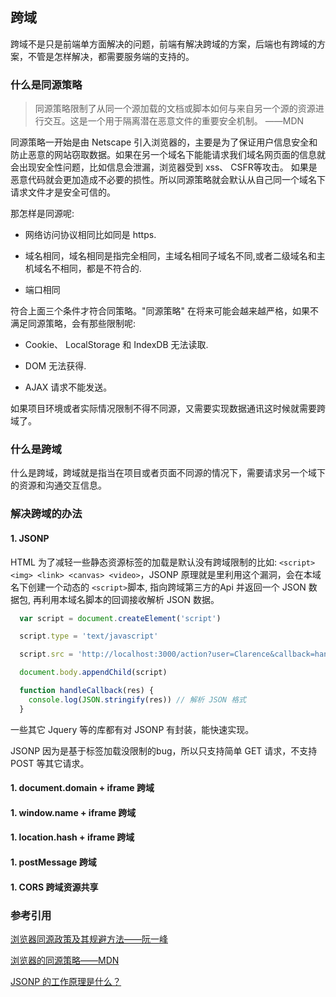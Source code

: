 ## 跨域

跨域不是只是前端单方面解决的问题，前端有解决跨域的方案，后端也有跨域的方案，不管是怎样解决，都需要服务端的支持的。


### 什么是同源策略

> 同源策略限制了从同一个源加载的文档或脚本如何与来自另一个源的资源进行交互。这是一个用于隔离潜在恶意文件的重要安全机制。 ——MDN

同源策略一开始是由 Netscape 引入浏览器的，主要是为了保证用户信息安全和防止恶意的网站窃取数据。如果在另一个域名下能能请求我们域名网页面的信息就会出现安全性问题，比如信息会泄漏，浏览器受到 xss、 CSFR等攻击。 如果是恶意代码就会更加造成不必要的损性。所以同源策略就会默认从自己同一个域名下请求文件才是安全可信的。


那怎样是同源呢:

- 网络访问协议相同比如同是 https.

- 域名相同，域名相同是指完全相同，主域名相同子域名不同,或者二级域名和主机域名不相同，都是不符合的.

- 端口相同

符合上面三个条件才符合同策略。"同源策略" 在将来可能会越来越严格，如果不满足同源策略，会有那些限制呢:

- Cookie、 LocalStorage 和 IndexDB 无法读取.

- DOM 无法获得.

- AJAX 请求不能发送。


如果项目环境或者实际情况限制不得不同源，又需要实现数据通讯这时候就需要跨域了。

### 什么是跨域

什么是跨域，跨域就是指当在项目或者页面不同源的情况下，需要请求另一个域下的资源和沟通交互信息。

### 解决跨域的办法

#### 1. JSONP

HTML 为了减轻一些静态资源标签的加载是默认没有跨域限制的比如: `<script> <img> <link> <canvas> <video>`，JSONP 原理就是里利用这个漏洞，会在本域名下创建一个动态的 `<script>`脚本, 指向跨域第三方的Api 并返回一个 JSON 数据包, 再利用本域名脚本的回调接收解析 JSON 数据。

```js
  var script = document.createElement('script')

  script.type = 'text/javascript'

  script.src = 'http://localhost:3000/action?user=Clarence&callback=handleCallback'

  document.body.appendChild(script)

  function handleCallback(res) {
    console.log(JSON.stringify(res)) // 解析 JSON 格式
  }
```

一些其它 Jquery 等的库都有对 JSONP 有封装，能快速实现。

JSONP 因为是基于标签加载没限制的bug，所以只支持简单 GET 请求，不支持POST 等其它请求。


#### 1. document.domain + iframe 跨域

#### 1. window.name + iframe 跨域

#### 1. location.hash + iframe 跨域

#### 1. postMessage 跨域

#### 1. CORS 跨域资源共享



### 参考引用

[浏览器同源政策及其规避方法——阮一峰](https://www.ruanyifeng.com/blog/2016/04/same-origin-policy.html)

[浏览器的同源策略——MDN](https://developer.mozilla.org/zh-CN/docs/Web/Security/Same-origin_policy)

[JSONP 的工作原理是什么？](https://www.zhihu.com/question/19966531)

